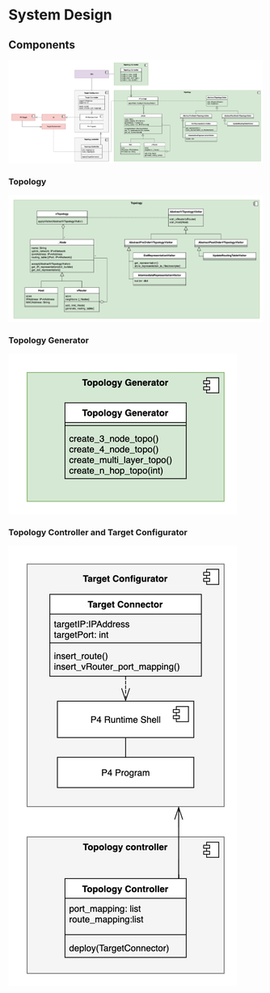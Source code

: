 # System Design 

## Components 

![System design overview](img/SD.png)


### Topology

![Topology UML](img/SD_topology.png)


### Topology Generator

![Topology UML](img/SD_topology_generator.png)


### Topology Controller and Target Configurator

![Topology UML](img/SD_topo_controller_target_configurator.png)



